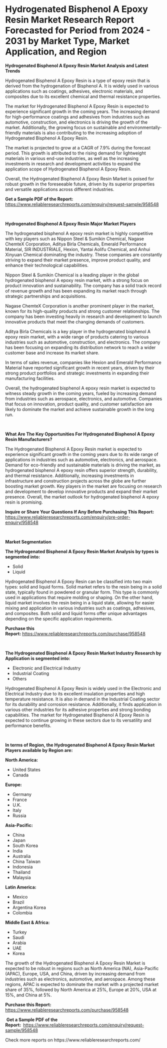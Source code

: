 <p><h1>Hydrogenated Bisphenol A Epoxy Resin Market Research Report Forecasted for Period from 2024 -  2031 by Market Type, Market Application, and Region</h1></p><p><strong>Hydrogenated Bisphenol A Epoxy Resin Market Analysis and Latest Trends</strong></p>
<p><p>Hydrogenated Bisphenol A Epoxy Resin is a type of epoxy resin that is derived from the hydrogenation of Bisphenol A. It is widely used in various applications such as coatings, adhesives, electronic materials, and composites due to its excellent chemical and thermal resistance properties.</p><p>The market for Hydrogenated Bisphenol A Epoxy Resin is expected to experience significant growth in the coming years. The increasing demand for high-performance coatings and adhesives from industries such as automotive, construction, and electronics is driving the growth of the market. Additionally, the growing focus on sustainable and environmentally-friendly materials is also contributing to the increasing adoption of Hydrogenated Bisphenol A Epoxy Resin.</p><p>The market is projected to grow at a CAGR of 7.9% during the forecast period. This growth is attributed to the rising demand for lightweight materials in various end-use industries, as well as the increasing investments in research and development activities to expand the application scope of Hydrogenated Bisphenol A Epoxy Resin.</p><p>Overall, the Hydrogenated Bisphenol A Epoxy Resin Market is poised for robust growth in the foreseeable future, driven by its superior properties and versatile applications across different industries.</p></p>
<p><strong>Get a Sample PDF of the Report:&nbsp;</strong> <a href="https://www.reliableresearchreports.com/enquiry/request-sample/958548">https://www.reliableresearchreports.com/enquiry/request-sample/958548</a></p>
<p>&nbsp;</p>
<p><strong>Hydrogenated Bisphenol A Epoxy Resin Major Market Players</strong></p>
<p><p>The hydrogenated bisphenol A epoxy resin market is highly competitive with key players such as Nippon Steel & Sumikin Chemical, Nagase ChemteX Corporation, Aditya Birla Chemicals, Emerald Performance Material, SIR INDUSTRIALE, Hexion, Yantai Aolifu Chemical, and Anhui Xinyuan Chemical dominating the industry. These companies are constantly striving to expand their market presence, improve product quality, and enhance their technological capabilities.</p><p>Nippon Steel & Sumikin Chemical is a leading player in the global hydrogenated bisphenol A epoxy resin market, with a strong focus on product innovation and sustainability. The company has a solid track record of revenue growth and has been expanding its market reach through strategic partnerships and acquisitions.</p><p>Nagase ChemteX Corporation is another prominent player in the market, known for its high-quality products and strong customer relationships. The company has been investing heavily in research and development to launch innovative products that meet the changing demands of customers.</p><p>Aditya Birla Chemicals is a key player in the hydrogenated bisphenol A epoxy resin market, with a wide range of products catering to various industries such as automotive, construction, and electronics. The company has been focusing on expanding its distribution network to reach a wider customer base and increase its market share.</p><p>In terms of sales revenue, companies like Hexion and Emerald Performance Material have reported significant growth in recent years, driven by their strong product portfolios and strategic investments in expanding their manufacturing facilities.</p><p>Overall, the hydrogenated bisphenol A epoxy resin market is expected to witness steady growth in the coming years, fueled by increasing demand from industries such as aerospace, electronics, and automotive. Companies that focus on innovation, product quality, and customer satisfaction are likely to dominate the market and achieve sustainable growth in the long run.</p></p>
<p>&nbsp;</p>
<p><strong>What Are The Key Opportunities For Hydrogenated Bisphenol A Epoxy Resin Manufacturers?</strong></p>
<p><p>The Hydrogenated Bisphenol A Epoxy Resin market is expected to experience significant growth in the coming years due to its wide range of applications in industries such as automotive, electronics, and aerospace. Demand for eco-friendly and sustainable materials is driving the market, as hydrogenated bisphenol A epoxy resin offers superior strength, durability, and thermal resistance. Additionally, increasing investments in infrastructure and construction projects across the globe are further boosting market growth. Key players in the market are focusing on research and development to develop innovative products and expand their market presence. Overall, the market outlook for hydrogenated bisphenol A epoxy resin is promising.</p></p>
<p><strong>Inquire or Share Your Questions If Any Before Purchasing This Report:</strong> <a href="https://www.reliableresearchreports.com/enquiry/pre-order-enquiry/958548">https://www.reliableresearchreports.com/enquiry/pre-order-enquiry/958548</a></p>
<p>&nbsp;</p>
<p><strong>Market Segmentation</strong></p>
<p><strong>The Hydrogenated Bisphenol A Epoxy Resin Market Analysis by types is segmented into:</strong></p>
<p><ul><li>Solid</li><li>Liquid</li></ul></p>
<p><p>Hydrogenated Bisphenol A Epoxy Resin can be classified into two main types: solid and liquid forms. Solid market refers to the resin being in a solid state, typically found in powdered or granular form. This type is commonly used in applications that require molding or shaping. On the other hand, liquid market involves the resin being in a liquid state, allowing for easier mixing and application in various industries such as coatings, adhesives, and composites. Both solid and liquid forms offer unique advantages depending on the specific application requirements.</p></p>
<p><strong>Purchase this Report:&nbsp;</strong><a href="https://www.reliableresearchreports.com/purchase/958548">https://www.reliableresearchreports.com/purchase/958548</a></p>
<p>&nbsp;</p>
<p><strong>The Hydrogenated Bisphenol A Epoxy Resin Market Industry Research by Application is segmented into:</strong></p>
<p><ul><li>Electronic and Electrical Industry</li><li>Industrial Coating</li><li>Others</li></ul></p>
<p><p>Hydrogenated Bisphenol A Epoxy Resin is widely used in the Electronic and Electrical Industry due to its excellent insulation properties and high temperature resistance. It is also in demand in the Industrial Coating sector for its durability and corrosion resistance. Additionally, it finds application in various other industries for its adhesive properties and strong bonding capabilities. The market for Hydrogenated Bisphenol A Epoxy Resin is expected to continue growing in these sectors due to its versatility and performance benefits.</p></p>
<p>&nbsp;</p>
<p><strong>In terms of Region, the Hydrogenated Bisphenol A Epoxy Resin Market Players available by Region are:</strong></p>
<p>
    <p> <strong> North America: </strong>
        <ul>
            <li>United States</li>
            <li>Canada</li>
        </ul>
        </p> 
    <p> <strong> Europe: </strong>
        <ul>
            <li>Germany</li>
            <li>France</li>
            <li>U.K.</li>
            <li>Italy</li>
            <li>Russia</li>
        </ul>
        </p> 
    <p> <strong> Asia-Pacific: </strong>
        <ul>
            <li>China</li>
            <li>Japan</li>
            <li>South Korea</li>
            <li>India</li>
            <li>Australia</li>
            <li>China Taiwan</li>
            <li>Indonesia</li>
            <li>Thailand</li>
            <li>Malaysia</li>
        </ul>
        </p> 
    <p> <strong> Latin America: </strong>
        <ul>
            <li>Mexico</li>
            <li>Brazil</li>
            <li>Argentina Korea</li>
            <li>Colombia</li>
        </ul>
        </p> 
    <p> <strong> Middle East & Africa: </strong>
        <ul>
            <li>Turkey</li>
            <li>Saudi</li>
            <li>Arabia</li>
            <li>UAE</li>
            <li>Korea</li>
        </ul>
    </p>
    </p>
<p><p>The growth of the Hydrogenated Bisphenol A Epoxy Resin Market is expected to be robust in regions such as North America (NA), Asia-Pacific (APAC), Europe, USA, and China, driven by increasing demand from industries such as electronics, automotive, and aerospace. Among these regions, APAC is expected to dominate the market with a projected market share of 35%, followed by North America at 25%, Europe at 20%, USA at 15%, and China at 5%.</p></p>
<p><strong>Purchase this Report: </strong><a href="https://www.reliableresearchreports.com/purchase/958548">https://www.reliableresearchreports.com/purchase/958548</a></p>
<p>&nbsp;<strong>Get a Sample PDF of the Report:&nbsp;&nbsp;</strong><a href="https://www.reliableresearchreports.com/enquiry/request-sample/958548">https://www.reliableresearchreports.com/enquiry/request-sample/958548</a></p>
<p><strong></strong></p>
<p>Check more reports on https://www.reliableresearchreports.com/</p>